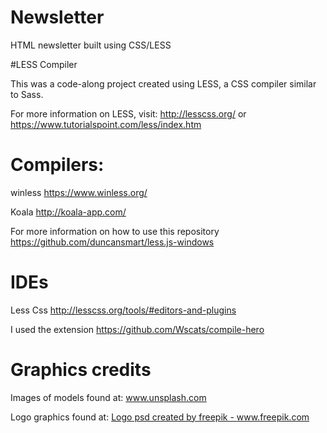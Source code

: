 # Newsletter
HTML newsletter built using CSS/LESS

#LESS Compiler

This was a code-along project created using LESS, a CSS compiler similar to Sass.

For more information on LESS, visit: http://lesscss.org/ or https://www.tutorialspoint.com/less/index.htm


# Compilers:

winless
https://www.winless.org/

Koala
http://koala-app.com/

For more information on how to use this repository
https://github.com/duncansmart/less.js-windows



# IDEs
Less Css
http://lesscss.org/tools/#editors-and-plugins

I used the extension
https://github.com/Wscats/compile-hero




# Graphics credits

Images of models found at:
<a href='https://unsplash.com/'>www.unsplash.com</a>

Logo graphics found at:
<a href='https://www.freepik.com/psd/logo'>Logo psd created by freepik - www.freepik.com</a>

